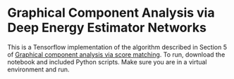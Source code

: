 # Graphical Component Analysis via Deep Energy Estimator Networks
This is a Tensorflow implementation of the algorithm described in Section 5 of <a href="https://github.com/nataliedoss/Graphical-component-analysis-R/blob/master/gca.pdf" download>Graphical component analysis via score matching</a>. To run, download the notebook and included Python scripts. Make sure you are in a virtual environment and run.
